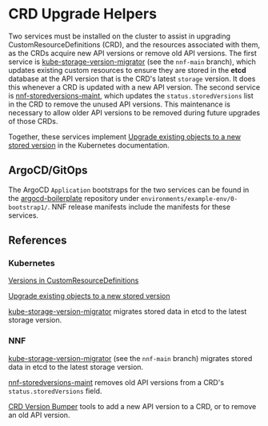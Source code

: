 # CRD Upgrade Helpers

Two services must be installed on the cluster to assist in upgrading CustomResourceDefinitions (CRD), and the resources associated with them, as the CRDs acquire new API versions or remove old API versions. The first service is [kube-storage-version-migrator](https://github.com/NearNodeFlash/kube-storage-version-migrator/tree/nnf-main) (see the `nnf-main` branch), which updates existing custom resources to ensure they are stored in the **etcd** database at the API version that is the CRD's latest `storage` version. It does this whenever a CRD is updated with a new API version. The second service is [nnf-storedversions-maint](https://github.com/NearNodeFlash/nnf-storedversions-maint), which updates the `status.storedVersions` list in the CRD to remove the unused API versions. This maintenance is necessary to allow older API versions to be removed during future upgrades of those CRDs.

Together, these services implement [Upgrade existing objects to a new stored version](https://kubernetes.io/docs/tasks/extend-kubernetes/custom-resources/custom-resource-definition-versioning/#upgrade-existing-objects-to-a-new-stored-version) in the Kubernetes documentation.

## ArgoCD/GitOps

The ArgoCD `Application` bootstraps for the two services can be found in the [argocd-boilerplate](https://github.com/NearNodeFlash/argocd-boilerplate) repository under `environments/example-env/0-bootstrap1/`. NNF release manifests include the manifests for these services.

## References

### Kubernetes

[Versions in CustomResourceDefinitions](https://kubernetes.io/docs/tasks/extend-kubernetes/custom-resources/custom-resource-definition-versioning/)

[Upgrade existing objects to a new stored version](https://kubernetes.io/docs/tasks/extend-kubernetes/custom-resources/custom-resource-definition-versioning/#upgrade-existing-objects-to-a-new-stored-version)

[kube-storage-version-migrator](https://github.com/kubernetes-sigs/kube-storage-version-migrator) migrates stored data in etcd to the latest storage version.

### NNF

[kube-storage-version-migrator](https://github.com/NearNodeFlash/kube-storage-version-migrator/tree/nnf-main) (see the `nnf-main` branch) migrates stored data in etcd to the latest storage version.

[nnf-storedversions-maint](https://github.com/NearNodeFlash/nnf-storedversions-maint) removes old API versions from a CRD's `status.storedVersions` field.

[CRD Version Bumper](../crd-bumper/readme.md) tools to add a new API version to a CRD, or to remove an old API version.
